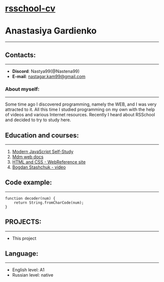 # [rsschool-cv]()

# Anastasiya Gardienko
___
## Contacts:
___
* **Discord**: Nastya99(@Nastena99)
* **E-mail**: nastagar.kam99@gmail.com

### About myself:
___
Some time ago I discovered programming, namely the WEB, and I was very attracted to it. All this time I studied programming on my own with the help of videos and various Internet resources. Recently I heard about RSSchool and decided to try to study here.

## Education and courses:
___
1. [Modern JavaScript Self-Study](https://learn.javascript.ru/)
2. [Mdm web docs](https://developer.mozilla.org/)
3. [HTML and CSS - WebReference site](https://webref.ru/)
5. [Bogdan Stashchuk - video](https://www.youtube.com/results?search_query=%D0%B1%D0%BE%D0%B3%D0%B4%D0%B0%D0%BD+%D1%81%D1%82%D0%B0%D1%81%D1%8E%D0%BA)

## Code example:
___
```
function decoder(num) {
    return String.fromCharCode(num);
}
```
## PROJECTS:
___
* This project

## Language:
___
* English level: A1
* Russian level: native